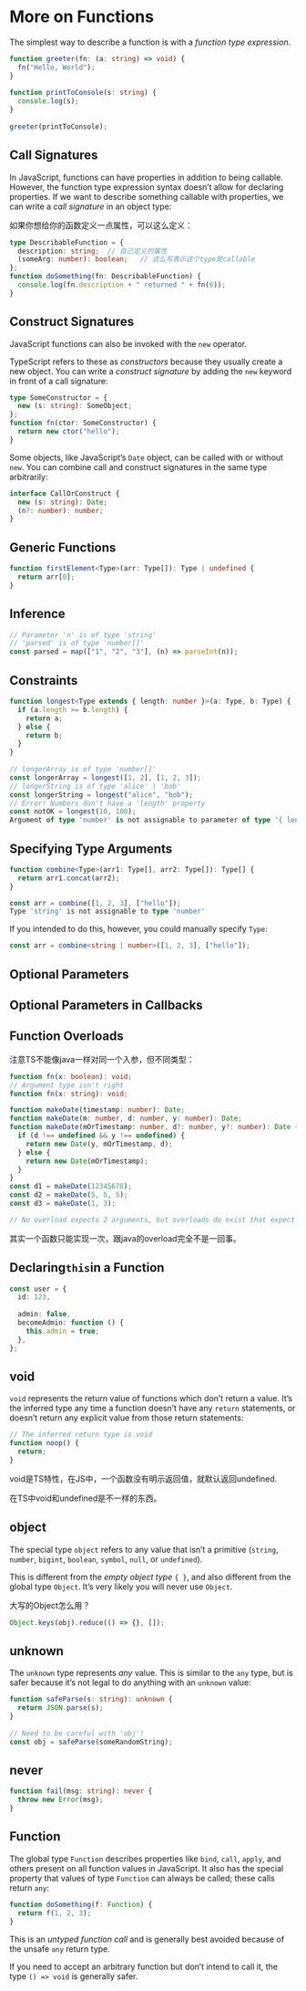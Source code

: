 # More on Functions

The simplest way to describe a function is with a *function type expression*.

```typescript
function greeter(fn: (a: string) => void) {
  fn("Hello, World");
}
 
function printToConsole(s: string) {
  console.log(s);
}
 
greeter(printToConsole);
```



## Call Signatures

In JavaScript, functions can have properties in addition to being callable. However, the function type expression syntax doesn’t allow for declaring properties. If we want to describe something callable with properties, we can write a *call signature* in an object type:

如果你想给你的函数定义一点属性，可以这么定义：

```typescript
type DescribableFunction = {
  description: string;	// 自己定义的属性
  (someArg: number): boolean;	// 这么写表示这个type是callable
};
function doSomething(fn: DescribableFunction) {
  console.log(fn.description + " returned " + fn(6));
}
```

## Construct Signatures

JavaScript functions can also be invoked with the `new` operator.

TypeScript refers to these as *constructors* because they usually create a new object. You can write a *construct signature* by adding the `new` keyword in front of a call signature:

```typescript
type SomeConstructor = {
  new (s: string): SomeObject;
};
function fn(ctor: SomeConstructor) {
  return new ctor("hello");
}
```

Some objects, like JavaScript’s `Date` object, can be called with or without `new`. You can combine call and construct signatures in the same type arbitrarily:

```typescript
interface CallOrConstruct {
  new (s: string): Date;
  (n?: number): number;
}
```

## Generic Functions

```typescript
function firstElement<Type>(arr: Type[]): Type | undefined {
  return arr[0];
}
```

## Inference

```typescript
// Parameter 'n' is of type 'string'
// 'parsed' is of type 'number[]'
const parsed = map(["1", "2", "3"], (n) => parseInt(n));
```

## Constraints

```typescript
function longest<Type extends { length: number }>(a: Type, b: Type) {
  if (a.length >= b.length) {
    return a;
  } else {
    return b;
  }
}
 
// longerArray is of type 'number[]'
const longerArray = longest([1, 2], [1, 2, 3]);
// longerString is of type 'alice' | 'bob'
const longerString = longest("alice", "bob");
// Error! Numbers don't have a 'length' property
const notOK = longest(10, 100);
Argument of type 'number' is not assignable to parameter of type '{ length: number; }'.
```



## Specifying Type Arguments

```typescript
function combine<Type>(arr1: Type[], arr2: Type[]): Type[] {
  return arr1.concat(arr2);
}

const arr = combine([1, 2, 3], ["hello"]);
Type 'string' is not assignable to type 'number'

```

If you intended to do this, however, you could manually specify `Type`:

```typescript
const arr = combine<string | number>([1, 2, 3], ["hello"]);
```

## Optional Parameters

## Optional Parameters in Callbacks

## Function Overloads

注意TS不能像java一样对同一个入参，但不同类型：

```typescript
function fn(x: boolean): void;
// Argument type isn't right
function fn(x: string): void;
```



```typescript
function makeDate(timestamp: number): Date;
function makeDate(m: number, d: number, y: number): Date;
function makeDate(mOrTimestamp: number, d?: number, y?: number): Date {
  if (d !== undefined && y !== undefined) {
    return new Date(y, mOrTimestamp, d);
  } else {
    return new Date(mOrTimestamp);
  }
}
const d1 = makeDate(12345678);
const d2 = makeDate(5, 5, 5);
const d3 = makeDate(1, 3);

// No overload expects 2 arguments, but overloads do exist that expect either 1 or 3 arguments.
```

其实一个函数只能实现一次，跟java的overload完全不是一回事。



## Declaring`this`in a Function

```typescript
const user = {
  id: 123,
 
  admin: false,
  becomeAdmin: function () {
    this.admin = true;
  },
};
```



## void

`void` represents the return value of functions which don’t return a value. It’s the inferred type any time a function doesn’t have any `return` statements, or doesn’t return any explicit value from those return statements:

```typescript
// The inferred return type is void
function noop() {
  return;
}
```

void是TS特性，在JS中，一个函数没有明示返回值，就默认返回undefined.

在TS中void和undefined是不一样的东西。

## object

The special type `object` refers to any value that isn’t a primitive (`string`, `number`, `bigint`, `boolean`, `symbol`, `null`, or `undefined`).

This is different from the *empty object type* `{ }`, and also different from the global type `Object`. It’s very likely you will never use `Object`.

大写的Object怎么用？

```typescript
Object.keys(obj).reduce(() => {}, []);
```

## unknown

The `unknown` type represents *any* value. This is similar to the `any` type, but is safer because it’s not legal to do anything with an `unknown` value:

```typescript
function safeParse(s: string): unknown {
  return JSON.parse(s);
}
 
// Need to be careful with 'obj'!
const obj = safeParse(someRandomString);
```

## never

```typescript
function fail(msg: string): never {
  throw new Error(msg);
}
```

## Function

The global type `Function` describes properties like `bind`, `call`, `apply`, and others present on all function values in JavaScript. It also has the special property that values of type `Function` can always be called; these calls return `any`:

```typescript
function doSomething(f: Function) {
  return f(1, 2, 3);
}
```



This is an *untyped function call* and is generally best avoided because of the unsafe `any` return type.

If you need to accept an arbitrary function but don’t intend to call it, the type `() => void` is generally safer.





